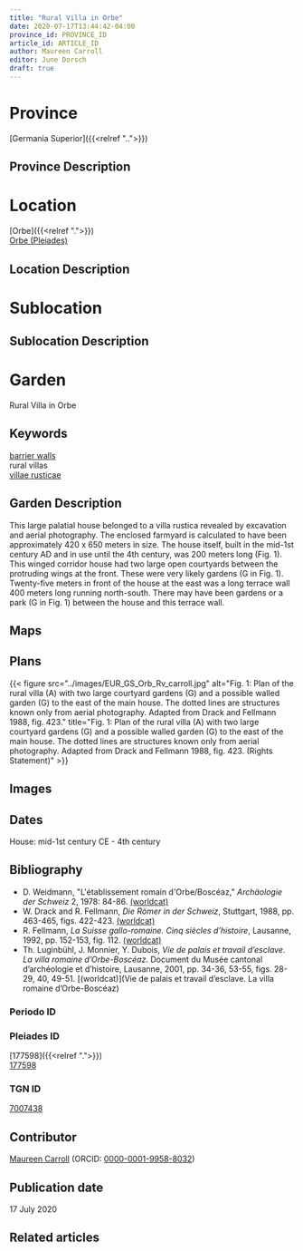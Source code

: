 ```yaml
---
title: "Rural Villa in Orbe"
date: 2020-07-17T13:44:42-04:00
province_id: PROVINCE_ID
article_id: ARTICLE_ID
author: Maureen Carroll
editor: June Dorsch
draft: true
---
```


# Province

[Germania Superior]({{<relref "..">}})  

## Province Description

<!-- DESCRIPTION -->


# Location

[Orbe]({{<relref ".">}}) \
[Orbe (Pleiades)](https\://pleiades.stoa.org/places/177598)

## Location Description

<!-- LEAVE THIS BLANK FOR NOW -->

# Sublocation

<!--
[AREA WITHIN LOCATION, LIKE “PALATINE HILL”](GEOREFERENCE LINK)
A sublocation is any area larger than an individual garden, but located within a location. I would always try to include a link to a controlled vocabulary here if possible. This ID may well be different from the Garden ID, e.g., Pompeii versus a Garden in one of the houses which has its own Pleiades ID.
-->

## Sublocation Description

<!-- DESCRIPTION -->

# Garden

Rural Villa in Orbe

## Keywords

[barrier walls](http://vocab.getty.edu/page/aat/300419302)  
rural villas  
[villae rusticae](http://vocab.getty.edu/page/aat/300005518)

## Garden Description

This large palatial house belonged to a villa rustica revealed by excavation and aerial photography. The enclosed farmyard is calculated to have been approximately 420 x 650 meters in size. The house itself, built in the mid-1st century AD and in use until the 4th century, was 200 meters long (Fig. 1). This winged corridor house had two large open courtyards between the protruding wings at the front. These were very likely gardens (G in Fig. 1). Twenty-five meters in front of the house at the east was a long terrace wall 400 meters long running north-south. There may have been gardens or a park (G in Fig. 1) between the house and this terrace wall.

## Maps

<!--
{{< figure src="../images/image_name.ext" alt="alt_text" title="CAPTION" >}}
-->

## Plans

{{< figure src="../images/EUR_GS_Orb_Rv_carroll.jpg" alt="Fig. 1: Plan of the rural villa (A) with two large courtyard gardens (G) and a possible walled garden (G) to the east of the main house. The dotted lines are structures known only from aerial photography. Adapted from Drack and Fellmann 1988, fig. 423." title="Fig. 1: Plan of the rural villa (A) with two large courtyard gardens (G) and a possible walled garden (G) to the east of the main house. The dotted lines are structures known only from aerial photography. Adapted from Drack and Fellmann 1988, fig. 423. (Rights Statement)" >}}

## Images

<!--
{{< figure src="../images/image_name.ext" alt="alt_text" title="CAPTION" >}}
-->

## Dates

House: mid-1st century CE - 4th century

## Bibliography

* D. Weidmann, "L'établissement romain d'Orbe/Boscéaz," *Archäologie der Schweiz* 2, 1978: 84-86. [(worldcat)](http://www.worldcat.org/oclc/715629881)
* W. Drack and R. Fellmann, *Die Römer in der Schweiz*, Stuttgart, 1988, pp. 463-465, figs. 422-423. [(worldcat)](http://www.worldcat.org/oclc/639129078)
* R. Fellmann, *La Suisse gallo-romaine. Cinq siècles d’histoire*, Lausanne, 1992, pp. 152-153, fig. 112. [(worldcat)](http://www.worldcat.org/oclc/28038264)
* Th. Luginbühl, J. Monnier, Y. Dubois, *Vie de palais et travail d’esclave. La villa romaine d’Orbe-Boscéaz*. Document du Musée cantonal d’archéologie et d’histoire, Lausanne, 2001, pp. 34-36, 53-55, figs. 28-29, 40, 49-51. [(worldcat)](Vie de palais et travail d’esclave. La villa romaine d’Orbe-Boscéaz)

### Periodo ID

<!-- [PERIODO_ID](https://pleiades.stoa.org/places/PLEIADES_ID) -->

### Pleiades ID

[177598]({{<relref ".">}}) \
[177598](https://pleiades.stoa.org/places/177598)

### TGN ID

[7007438](http://vocab.getty.edu/page/tgn/7007438)

## Contributor

[Maureen Carroll](https://www.sheffield.ac.uk/archaeology/our-people/academic-staff/maureen-carroll) (ORCID: [0000-0001-9958-8032](https://orcid.org/0000-0001-9958-8032))

## Publication date

17 July 2020

## Related articles

<!-- Links to other related articles. Leave blank for now -->
